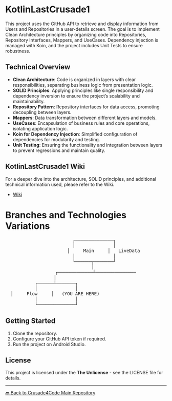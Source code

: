 # KotlinLastCrusade1

This project uses the GitHub API to retrieve and display information from Users and Repositories in a user-details screen. The goal is to implement Clean Architecture principles by organizing code into Repositories, Repository Interfaces, Mappers, and UseCases. Dependency injection is managed with Koin, and the project includes Unit Tests to ensure robustness.

## Technical Overview

- **Clean Architecture**: Code is organized in layers with clear responsibilities, separating business logic from presentation logic.
- **SOLID Principles**: Applying principles like single responsibility and dependency inversion to ensure the project’s scalability and maintainability.
- **Repository Pattern**: Repository interfaces for data access, promoting decoupling between layers.
- **Mappers**: Data transformation between different layers and models.
- **UseCases**: Encapsulation of business rules and core operations, isolating application logic.
- **Koin for Dependency Injection**: Simplified configuration of dependencies for modularity and testing.
- **Unit Testing**: Ensuring the functionality and integration between layers to prevent regressions and maintain quality.

## KotlinLastCrusade1 Wiki

For a deeper dive into the architecture, SOLID principles, and additional technical information used, please refer to the Wiki.

- [Wiki](https://github.com/Crusade4Code/crusade4code.github.io/wiki/KotlinLastCrusade1)

# Branches and Technologies Variations
                
<div style="text-align: center; font-family: monospace; line-height: 1.2;">
  <pre style="display: inline-block; margin: 0; padding: 0; background: none; border: none;">
              ┌──────────────┐        
              │              │        
              │     <a href="https://github.com/Crusade4Code/kotlinlastcrusade1-xml-koin-mapper-usecase/tree/main" style="text-decoration: none; color: inherit; display: inline-block;">Main</a>     │   LiveData 
              │              │        
              └──────┬───────┘        
                     │                
       ┌─────────────┴───────────────
       │                              
┌──────┴───────┐                      
│              │                      
│     <a href="https://github.com/Crusade4Code/kotlinlastcrusade1-xml-koin-mapper-usecase/tree/flow" style="text-decoration: none; color: inherit; display: inline-block;">Flow</a>     │   (YOU ARE HERE)                       
│              │                      
└──────────────┘                      
</pre> 
</div>     

## Getting Started
1. Clone the repository.
2. Configure your GitHub API token if required.
3. Run the project on Android Studio.

## License
This project is licensed under the **The Unlicense** - see the LICENSE file for details.

---

[🔙 Back to Crusade4Code Main Repository](https://github.com/Crusade4Code/crusade4code.github.io)
